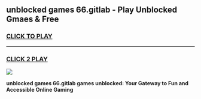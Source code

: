 
## unblocked games 66.gitlab - Play Unblocked Gmaes & Free
<h3>
<a href="https://news.freeplayer.one?title=unblocked_games_66.gitlab&ref=23F">CLICK TO PLAY</a></h3>
<hr>

<h3>
<a href="https://news.freeplayer.one?title=unblocked_games_66.gitlab&ref=23F">CLICK 2 PLAY</a>
  
</h3>

<a href="https://news.freeplayer.one?title=unblocked_games_66.gitlab&ref=23F/"><img src="https://clearcache.store/games.png"></a>


**unblocked games 66.gitlab games unblocked: Your Gateway to Fun and Accessible Online Gaming**
